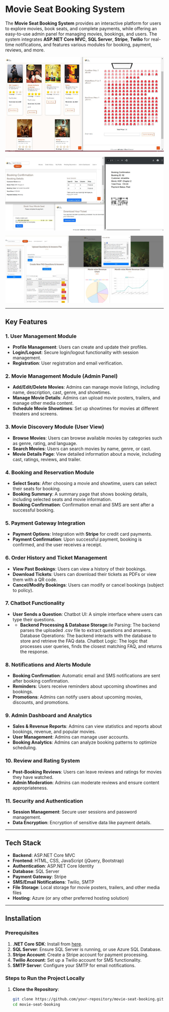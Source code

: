 # Movie Seat Booking System

The **Movie Seat Booking System** provides an interactive platform for users to explore movies, book seats, and complete payments, while offering an easy-to-use admin panel for managing movies, bookings, and users. The system integrates **ASP.NET Core MVC**, **SQL Server**, **Stripe**, **Twilio** for real-time notifications, and features various modules for booking, payment, reviews, and more.

![Movie Seat Booking](https://github.com/ShraddhaBhure/movie_seat_booking/blob/master/movie_seat_booking/wwwroot/ProjectImages/ProjectIndex.JPG)

![Movie Seat Booking_T](https://github.com/ShraddhaBhure/movie_seat_booking/blob/master/movie_seat_booking/wwwroot/ProjectImages/ProjectTicketss.JPG)

![Movie Seat Booking_C](https://github.com/ShraddhaBhure/movie_seat_booking/blob/master/movie_seat_booking/wwwroot/ProjectImages/ChatBotFAQChart.JPG)


---

## Key Features

### 1. **User Management Module**
- **Profile Management**: Users can create and update their profiles.
- **Login/Logout**: Secure login/logout functionality with session management.
- **Registration**: User registration and email verification.

### 2. **Movie Management Module (Admin Panel)**
- **Add/Edit/Delete Movies**: Admins can manage movie listings, including name, description, cast, genre, and showtimes.
- **Manage Movie Details**: Admins can upload movie posters, trailers, and manage other media content.
- **Schedule Movie Showtimes**: Set up showtimes for movies at different theaters and screens.

### 3. **Movie Discovery Module (User View)**
- **Browse Movies**: Users can browse available movies by categories such as genre, rating, and language.
- **Search Movies**: Users can search movies by name, genre, or cast.
- **Movie Details Page**: View detailed information about a movie, including cast, ratings, reviews, and trailer.

### 4. **Booking and Reservation Module**
- **Select Seats**: After choosing a movie and showtime, users can select their seats for booking.
- **Booking Summary**: A summary page that shows booking details, including selected seats and movie information.
- **Booking Confirmation**: Confirmation email and SMS are sent after a successful booking.

### 5. **Payment Gateway Integration**
- **Payment Options**: Integration with **Stripe** for credit card payments.
- **Payment Confirmation**: Upon successful payment, booking is confirmed, and the user receives a receipt.

### 6. **Order History and Ticket Management**
- **View Past Bookings**: Users can view a history of their bookings.
- **Download Tickets**: Users can download their tickets as PDFs or view them with a QR code.
- **Cancel/Modify Bookings**: Users can modify or cancel bookings (subject to policy).
### 7. **Chatbot Functionality**
- **User Sends a Question**: Chatbot UI: A simple interface where users can type their questions.
- - **Backend Processing & Database Storage**:ile Parsing: The backend parses the uploaded .csv file to extract questions and answers.
Database Operations: The backend interacts with the database to store and retrieve the FAQ data.
Chatbot Logic: The logic that processes user queries, finds the closest matching FAQ, and returns the response.
### 8. **Notifications and Alerts Module**
- **Booking Confirmation**: Automatic email and SMS notifications are sent after booking confirmation.
- **Reminders**: Users receive reminders about upcoming showtimes and bookings.
- **Promotions**: Admins can notify users about upcoming movies, discounts, and promotions.

### 9. **Admin Dashboard and Analytics**
- **Sales & Revenue Reports**: Admins can view statistics and reports about bookings, revenue, and popular movies.
- **User Management**: Admins can manage user accounts.
- **Booking Analytics**: Admins can analyze booking patterns to optimize scheduling.

### 10. **Review and Rating System**
- **Post-Booking Reviews**: Users can leave reviews and ratings for movies they have watched.
- **Admin Moderation**: Admins can moderate reviews and ensure content appropriateness.

### 11. **Security and Authentication**
- **Session Management**: Secure user sessions and password management.
- **Data Encryption**: Encryption of sensitive data like payment details.

---

## Tech Stack

- **Backend**: ASP.NET Core MVC
- **Frontend**: HTML, CSS, JavaScript (jQuery, Bootstrap)
- **Authentication**: ASP.NET Core Identity
- **Database**: SQL Server
- **Payment Gateway**: Stripe
- **SMS/Email Notifications**: Twilio, SMTP
- **File Storage**: Local storage for movie posters, trailers, and other media files
- **Hosting**: Azure (or any other preferred hosting solution)

---

## Installation

### Prerequisites

1. **.NET Core SDK**: Install from [here](https://dotnet.microsoft.com/download).
2. **SQL Server**: Ensure SQL Server is running, or use Azure SQL Database.
3. **Stripe Account**: Create a Stripe account for payment processing.
4. **Twilio Account**: Set up a Twilio account for SMS functionality.
5. **SMTP Server**: Configure your SMTP for email notifications.

### Steps to Run the Project Locally

1. **Clone the Repository**:
   ```bash
   git clone https://github.com/your-repository/movie-seat-booking.git
   cd movie-seat-booking
